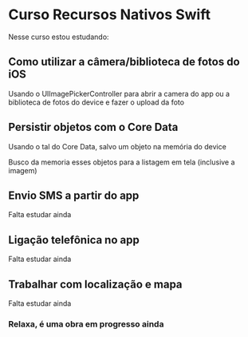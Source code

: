 #  Curso Recursos Nativos Swift

Nesse curso estou estudando:

## Como utilizar a câmera/biblioteca de fotos do iOS

Usando o UIImagePickerController para abrir a camera do app ou a biblioteca de fotos do device e fazer o upload da foto

## Persistir objetos com o Core Data

Usando o tal do Core Data, salvo um objeto na memória do device

Busco da memoria esses objetos para a listagem em tela (inclusive a imagem)

## Envio SMS a partir do app

Falta estudar ainda

## Ligação telefônica no app

Falta estudar ainda


## Trabalhar com localização e mapa

Falta estudar ainda


### Relaxa, é uma obra em progresso ainda

